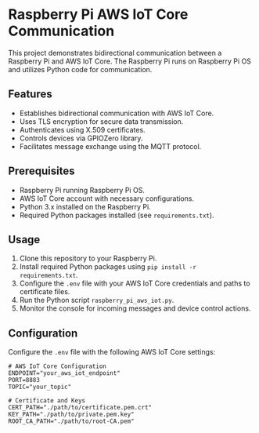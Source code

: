 # Raspberry Pi AWS IoT Core Communication

This project demonstrates bidirectional communication between a Raspberry Pi and AWS IoT Core. The Raspberry Pi runs on Raspberry Pi OS and utilizes Python code for communication.

## Features

- Establishes bidirectional communication with AWS IoT Core.
- Uses TLS encryption for secure data transmission.
- Authenticates using X.509 certificates.
- Controls devices via GPIOZero library.
- Facilitates message exchange using the MQTT protocol.

## Prerequisites

- Raspberry Pi running Raspberry Pi OS.
- AWS IoT Core account with necessary configurations.
- Python 3.x installed on the Raspberry Pi.
- Required Python packages installed (see `requirements.txt`).

## Usage

1. Clone this repository to your Raspberry Pi.
2. Install required Python packages using `pip install -r requirements.txt`.
3. Configure the `.env` file with your AWS IoT Core credentials and paths to certificate files.
4. Run the Python script `raspberry_pi_aws_iot.py`.
5. Monitor the console for incoming messages and device control actions.

## Configuration

Configure the `.env` file with the following AWS IoT Core settings:

```dotenv
# AWS IoT Core Configuration
ENDPOINT="your_aws_iot_endpoint"
PORT=8883
TOPIC="your_topic"

# Certificate and Keys
CERT_PATH="./path/to/certificate.pem.crt"
KEY_PATH="./path/to/private.pem.key"
ROOT_CA_PATH="./path/to/root-CA.pem"
